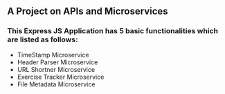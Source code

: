 ## A Project on APIs and Microservices
### This Express JS Application has 5 basic functionalities which are listed as follows:
* TimeStamp Microservice
* Header Parser Microservice
* URL Shortner Microservice
* Exercise Tracker Microservice
* File Metadata Microservice